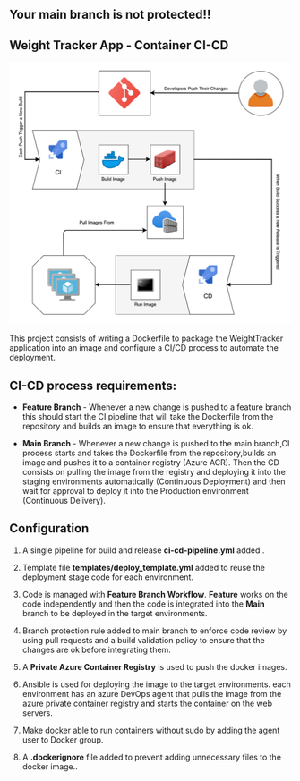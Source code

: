 ## Your main branch is not protected!!

## Weight Tracker App - Container CI-CD

![docker-cicd](docs/docker-cicd.png)

This project consists of writing a Dockerfile to package the WeightTracker application into an image and configure a CI/CD process to automate the deployment.

## CI-CD process requirements:
* **Feature Branch** - Whenever a new change is pushed to a feature branch this should start the CI pipeline that will take the Dockerfile from the repository and builds an image to ensure that everything is ok.

* **Main Branch** - Whenever a new change is pushed to the main branch,CI process starts and takes the Dockerfile from the repository,builds an image and pushes it to a container registry (Azure ACR).
Then the CD consists on pulling the image from the registry and deploying it into the staging environments automatically (Continuous Deployment) and then wait for approval to deploy it into the Production environment (Continuous Delivery).

## Configuration

1. A single pipeline for build and release **ci-cd-pipeline.yml** added .

2. Template file **templates/deploy_template.yml** added to reuse the deployment stage code for each environment.

2. Code is managed with **Feature Branch Workflow**. **Feature** works on the code independently and then the code is integrated into the **Main** branch to be deployed in the target environments.

3. Branch protection rule added to main branch to enforce code review by using pull requests and a build validation policy to ensure that the changes are ok before integrating them.

4. A **Private Azure Container Registry** is used to push the docker images.

5. Ansible is used for deploying the image to the target environments. each environment has an azure DevOps agent that pulls the image from the azure private container registry and starts the container on the web servers.

6. Make docker able to run containers without sudo by adding the agent user to Docker group.

7. A **.dockerignore** file added to prevent adding unnecessary files to the docker image..


